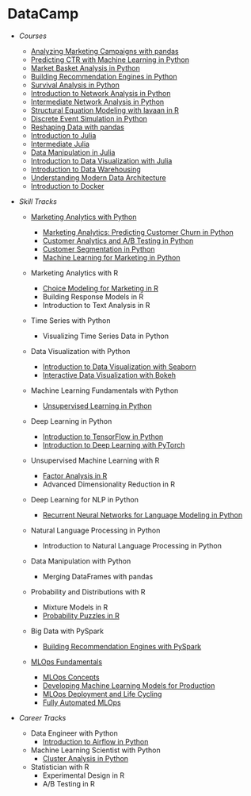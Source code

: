# DataCamp

* *Courses*
  * [Analyzing Marketing Campaigns with pandas](https://www.datacamp.com/statement-of-accomplishment/course/3c5b9f2a31cd34db107edf6d0468c614d8295939)
  * [Predicting CTR with Machine Learning in Python](https://www.datacamp.com/statement-of-accomplishment/course/e51f8f104ecebfdc593a4c3765d1b2c62d24195b)
  * [Market Basket Analysis in Python](https://www.datacamp.com/statement-of-accomplishment/course/6f77178e3d7ba82230f39707e3529022d1cf9884)
  * [Building Recommendation Engines in Python](https://www.datacamp.com/statement-of-accomplishment/course/2dbe8952edbbf2c6a0269ace339c6d0ec5d30bdb)
  * [Survival Analysis in Python](https://www.datacamp.com/statement-of-accomplishment/course/28355841d003eab3422b48f0029e571b5b108a43)
  * [Introduction to Network Analysis in Python](https://www.datacamp.com/statement-of-accomplishment/course/150b241e8a42841651d416adeb0e28783f32d277)
  * [Intermediate Network Analysis in Python](https://www.datacamp.com/statement-of-accomplishment/course/be0e08e1cff45979226890c0f0225fc612725ad2)
  * [Structural Equation Modeling with lavaan in R](https://www.datacamp.com/statement-of-accomplishment/course/d280773a8d40045cee012ac43a64fc780fef5241)
  * [Discrete Event Simulation in Python](https://www.datacamp.com/statement-of-accomplishment/course/c33f656a2fb141e427843de8bc7fec430145cc69)
  * [Reshaping Data with pandas](https://www.datacamp.com/statement-of-accomplishment/course/94923919a61de57ce8a1cfce5bb8e411fa60ac49)
  * [Introduction to Julia](https://www.datacamp.com/statement-of-accomplishment/course/604bbfa3e753a729c972c9b1570e75e1a16e6674)
  * [Intermediate Julia](https://www.datacamp.com/statement-of-accomplishment/course/d43886280f4957d2d5c22d2be9d697a51eec89bc)
  * [Data Manipulation in Julia](https://www.datacamp.com/statement-of-accomplishment/course/5c642f4e6e3184ece862ab4ca58413b9b742f973)
  * [Introduction to Data Visualization with Julia](https://www.datacamp.com/statement-of-accomplishment/course/54de255140d02c5bc4bf8504ac8d8d7170f4da0d)
  * [Introduction to Data Warehousing](https://www.datacamp.com/statement-of-accomplishment/course/c389f5de361faf6902f124aca3089948ca5e0de8)
  * [Understanding Modern Data Architecture](https://www.datacamp.com/statement-of-accomplishment/course/1be69e6acc294c64f0d4aefb412b5b12c5cbc576)
  * [Introduction to Docker](https://www.datacamp.com/statement-of-accomplishment/course/5fa3e915ff66a7be24b15a3bd76d91dcbb86305b)

* *Skill Tracks*

  * [Marketing Analytics with Python](https://www.datacamp.com/statement-of-accomplishment/track/e4237897b7eaa95b81f517c4e823ffcd9fd5da20)
    * [Marketing Analytics: Predicting Customer Churn in Python](https://www.datacamp.com/statement-of-accomplishment/course/b139c5e37cb90da701d4cae269f9a1b236b3a251)
    * [Customer Analytics and A/B Testing in Python](https://www.datacamp.com/statement-of-accomplishment/course/29c7a3e419748c264f5b3c5a35b676b795aec6d4)
    * [Customer Segmentation in Python](https://www.datacamp.com/statement-of-accomplishment/course/96cc13a2329ae6d1af60e3ef3449c02a012f0e4c)
    * [Machine Learning for Marketing in Python](https://www.datacamp.com/statement-of-accomplishment/course/6b3ca04ef97f927bdd7f14af84ed31cd9db70239)

  * Marketing Analytics with R
    * [Choice Modeling for Marketing in R](https://www.datacamp.com/statement-of-accomplishment/course/01850e954b7c582c50076a534e24ec79c6936a28)
    * Building Response Models in R
    * Introduction to Text Analysis in R
    
  * Time Series with Python
    * Visualizing Time Series Data in Python

  * Data Visualization with Python 
    * [Introduction to Data Visualization with Seaborn](https://www.datacamp.com/statement-of-accomplishment/course/df274a6e31bd48163894a7ed27927c57ed838792)
    * [Interactive Data Visualization with Bokeh](https://www.datacamp.com/statement-of-accomplishment/course/b0a4c32246b8ed8746a09de1a761723a2911feb9)

  * Machine Learning Fundamentals with Python
    * [Unsupervised Learning in Python](https://www.datacamp.com/statement-of-accomplishment/course/32af9db2e5457b027046073a0d44b0cc6061f8a1)

  * Deep Learning in Python  
    * [Introduction to TensorFlow in Python](https://www.datacamp.com/statement-of-accomplishment/course/3f9779dd240b10101b2577d3ae7f0d208faf9a8c)
    * [Introduction to Deep Learning with PyTorch](https://www.datacamp.com/statement-of-accomplishment/course/dbd12d2a5f8419b55ee7f15f6eaf6a630adc06c9)

  * Unsupervised Machine Learning with R
    * [Factor Analysis in R](https://www.datacamp.com/statement-of-accomplishment/course/5a7c333de0b19a357524dcd3e9846184b2da8ff1)
    * Advanced Dimensionality Reduction in R

  * Deep Learning for NLP in Python
    * [Recurrent Neural Networks for Language Modeling in Python](https://www.datacamp.com/statement-of-accomplishment/course/af29cc6201c32352ea91f9a3f8390f85202c2882)
    
  * Natural Language Processing in Python
    * Introduction to Natural Language Processing in Python

  * Data Manipulation with Python
    * Merging DataFrames with pandas
    
  * Probability and Distributions with R
    * Mixture Models in R
    * [Probability Puzzles in R](https://www.datacamp.com/statement-of-accomplishment/course/cb3768b6336ae0c57c3fda71be894127a00631a6)
    
  * Big Data with PySpark
    * [Building Recommendation Engines with PySpark](https://www.datacamp.com/statement-of-accomplishment/course/83a6591db48ea44602bb7d08502fad1c67ebca12)

  * [MLOps Fundamentals](https://www.datacamp.com/statement-of-accomplishment/track/465c9ad8e74b8bf7b451ea38ba525dda3e2a8500)
    *  [MLOps Concepts](https://www.datacamp.com/statement-of-accomplishment/course/0c85f25e919fa84a97a52e0dde70bc33f35b65c7)
    *  [Developing Machine Learning Models for Production](https://www.datacamp.com/statement-of-accomplishment/course/209cc527c1722d6e460a05acba7132254477dab2)
    *  [MLOps Deployment and Life Cycling](https://www.datacamp.com/statement-of-accomplishment/course/3a5a6f8efb5f248d76fc6e076e16446b0ae9545e)
    *  [Fully Automated MLOps](https://www.datacamp.com/statement-of-accomplishment/course/dbda12d05166780705ec877679d64703a053826d)

* *Career Tracks*
  * Data Engineer with Python
    * [Introduction to Airflow in Python](https://www.datacamp.com/statement-of-accomplishment/course/c669f0cd95ad3931024d102a5a94036980e1d8b9)
  * Machine Learning Scientist with Python
    * [Cluster Analysis in Python](https://www.datacamp.com/statement-of-accomplishment/course/43782b5bd0b5a36f80bc5096141ca383b187c0b2)
  * Statistician with R
    * Experimental Design in R
    * A/B Testing in R

